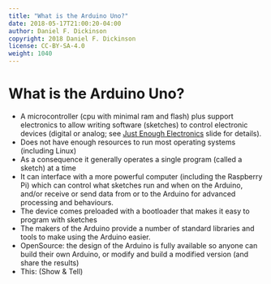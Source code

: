 ```yaml
---
title: "What is the Arduino Uno?"
date: 2018-05-17T21:00:20-04:00
author: Daniel F. Dickinson
copyright: 2018 Daniel F. Dickinson
license: CC-BY-SA-4.0
weight: 1040
---
```

# What is the Arduino Uno?

  * A microcontroller (cpu with minimal ram and flash) plus support electronics to
     allow writing software (sketches) to control electronic devices
     (digital or analog; see 
     [Just Enough Electronics](../blinky-lights/jeel/) slide for details).
  * Does not have enough resources to run most operating systems (including Linux)
  * As a consequence it generally operates a single program (called
    a sketch) at a time
  * It can interface with a more powerful computer (including
    the Raspberry Pi) which can control what sketches run and when on the
    Arduino, and/or receive or send data from or to the Arduino for
    advanced processing and behaviours.
  * The device comes preloaded with a bootloader that makes it easy to program with sketches
  * The makers of the Arduino provide a number of standard libraries and tools
    to make using the Arduino easier.
  * OpenSource: the design of the Arduino is fully available so anyone can
    build their own Arduino, or modify and build a modified version
    (and share the results)
  * This: (Show &amp; Tell)
